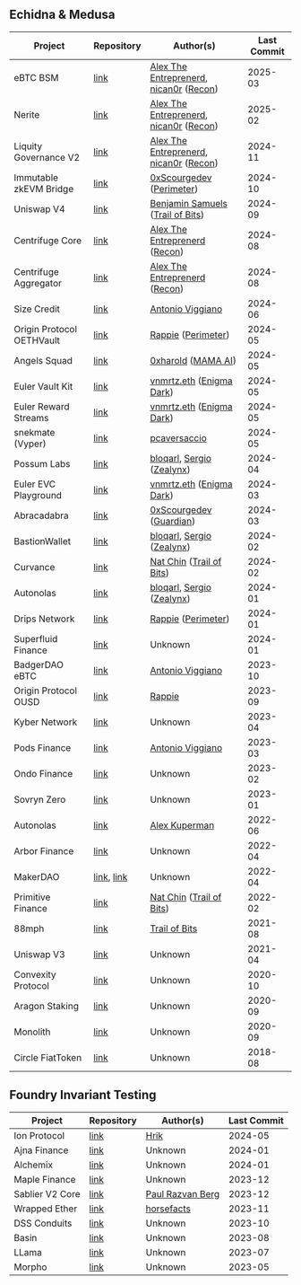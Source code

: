 ## Echidna & Medusa
| Project                   | Repository                                                                                                                                           | Author(s)                                                                                                              | Last Commit |
| ------------------------- | ---------------------------------------------------------------------------------------------------------------------------------------------------- | ---------------------------------------------------------------------------------------------------------------------- | ----------- |
| eBTC BSM    | [link](https://github.com/ebtc-protocol/ebtc-bsm/tree/main/test/recon-core)                                                          | [Alex The Entreprenerd](https://x.com/GalloDaSballo), [nican0r](https://x.com/nican0r) ([Recon](https://x.com/getreconxyz))                                   | 2025-03     |
| Nerite    | [link](https://github.com/Recon-Fuzz/nerite/tree/invariant-testing/contracts/test/recon)                                                           | [Alex The Entreprenerd](https://x.com/GalloDaSballo), [nican0r](https://x.com/nican0r) ([Recon](https://x.com/getreconxyz))                                   | 2025-02     |
| Liquity Governance V2    | [link](https://github.com/liquity/V2-gov/tree/main/test/recon)                                                           | [Alex The Entreprenerd](https://x.com/GalloDaSballo), [nican0r](https://x.com/nican0r) ([Recon](https://x.com/getreconxyz))                                   | 2024-11     |
| Immutable zkEVM Bridge    | [link](https://github.com/perimetersec/zkevm-bridge-contracts-fuzz/tree/main/test/fuzzing)                                                           | [0xScourgedev](https://x.com/0xScourgedev) ([Perimeter](https://x.com/perimeter_sec))                                  | 2024-10     |
| Uniswap V4                | [link](https://github.com/trailofbits/v4-core/tree/add-stateful-properties/test/trailofbits)                                                         | [Benjamin Samuels](https://x.com/thebensams) ([Trail of Bits](https://x.com/trailofbits))                              | 2024-09     |
| Centrifuge Core           | [link](https://github.com/centrifuge/liquidity-pools/tree/main/test/recon-core)                                                                      | [Alex The Entreprenerd](https://x.com/GalloDaSballo) ([Recon](https://x.com/getreconxyz))                              | 2024-08     |
| Centrifuge Aggregator     | [link](https://github.com/centrifuge/liquidity-pools/tree/main/test/recon-aggregator)                                                                | [Alex The Entreprenerd](https://x.com/GalloDaSballo) ([Recon](https://x.com/getreconxyz))                              | 2024-08     |
| Size Credit               | [link](https://github.com/SizeCredit/size-solidity/tree/main/test/invariants)                                                                        | [Antonio Viggiano](https://x.com/agfviggiano)                                                                          | 2024-06     |
| Origin Protocol OETHVault | [link](https://github.com/perimetersec/origin-oeth-fuzzing)                                                                                          | [Rappie](https://x.com/rappie_eth) ([Perimeter](https://x.com/perimeter_sec))                                          | 2024-05     |
| Angels Squad              | [link](https://github.com/xluckydegen/launchpad-contracts/tree/main/contracts/echidna)                                                               | [0xharold](https://x.com/haraslub) ([MAMA AI](https://themama.ai))                                                     | 2024-05     |
| Euler Vault Kit           | [link](https://github.com/euler-xyz/euler-vault-kit/tree/master/test/invariants)                                                                     | [vnmrtz.eth](https://x.com/vn_martinez_) ([Enigma Dark](https://x.com/EnigmadarkLabs))                                 | 2024-05     |
| Euler Reward Streams      | [link](https://github.com/euler-xyz/reward-streams/tree/master/test/invariants)                                                                      | [vnmrtz.eth](https://x.com/vn_martinez_) ([Enigma Dark](https://x.com/EnigmadarkLabs))                                 | 2024-05     |
| snekmate (Vyper)          | [link](https://github.com/pcaversaccio/snekmate/tree/modules/test/tokens/echidna)                                                                    | [pcaversaccio](https://x.com/pcaversaccio)                                                                             | 2024-05     |
| Possum Labs               | [link](https://github.com/ZealynxSecurity/Possum-Labs?tab=readme-ov-file#echidna)                                                                    | [bloqarl](https://x.com/TheBlockChainer), [Sergio](https://x.com/Seecoalba) ([Zealynx](https://x.com/ZealynxSecurity)) | 2024-04     |
| Euler EVC Playground      | [link](https://github.com/euler-xyz/evc-playground/tree/master/test/invariants)                                                                      | [vnmrtz.eth](https://x.com/vn_martinez_) ([Enigma Dark](https://x.com/EnigmadarkLabs))                                 | 2024-03     |
| Abracadabra               | [link](https://github.com/Abracadabra-money/abracadabra-money-contracts/tree/0e717e73662b840bb77eba196bd86d405decb154/test/fuzzing)                  | [0xScourgedev](https://x.com/0xScourgedev) ([Guardian](https://x.com/GuardianAudits))                                  | 2024-03     |
| BastionWallet             | [link](https://github.com/ZealynxSecurity/BastionWallet/tree/main/src/echidna)                                                                       | [bloqarl](https://x.com/TheBlockChainer), [Sergio](https://x.com/Seecoalba) ([Zealynx](https://x.com/ZealynxSecurity)) | 2024-02     |
| Curvance                  | [link](https://github.com/curvance/Curvance-CantinaCompetition/tree/develop/tests/fuzzing)                                                           | [Nat Chin](https://x.com/0xicingdeath) ([Trail of Bits](https://x.com/trailofbits))                                    | 2024-02     |
| Autonolas                 | [link](https://github.com/ZealynxSecurity/Autonolas/tree/master/src/Echidna)                                                                         | [bloqarl](https://x.com/TheBlockChainer), [Sergio](https://x.com/Seecoalba) ([Zealynx](https://x.com/ZealynxSecurity)) | 2024-01     |
| Drips Network             | [link](https://github.com/perimetersec/drips-fuzzing)                                                                                                | [Rappie](https://x.com/rappie_eth) ([Perimeter](https://x.com/perimeter_sec))                                          | 2024-01     |
| Superfluid Finance        | [link](https://github.com/superfluid-finance/protocol-monorepo/tree/dev/packages/hot-fuzz)                                                           | Unknown                                                                                                                | 2024-01     |
| BadgerDAO eBTC            | [link](https://github.com/ebtc-protocol/ebtc/tree/main/packages/contracts/contracts/TestContracts/invariants)                                        | [Antonio Viggiano](https://x.com/agfviggiano)                                                                          | 2023-10     |
| Origin Protocol OUSD<br>  | [link](https://github.com/OriginProtocol/origin-dollar/tree/master/contracts/contracts/echidna)                                                      | [Rappie](https://x.com/rappie_eth)                                                                                     | 2023-09     |
| Kyber Network             | [link](https://github.com/KyberNetwork/ks-elastic-sc/tree/main/contracts/echidna)                                                                    | Unknown                                                                                                                | 2023-04     |
| Pods Finance              | [link](https://github.com/pods-finance/yield-contracts/tree/main/test/invariants)                                                                    | [Antonio Viggiano](https://x.com/agfviggiano)                                                                          | 2023-03     |
| Ondo Finance              | [link](https://github.com/ondoprotocol/tokenized-funds/tree/main/contracts/echidna)                                                                  | Unknown                                                                                                                | 2023-02     |
| Sovryn Zero               | [link](https://github.com/DistributedCollective/zero/tree/main/packages/contracts/contracts/TestContracts)                                           | Unknown                                                                                                                | 2023-01     |
| Autonolas                 | [link](https://github.com/valory-xyz/autonolas-governance/tree/main/audits/internal/analysis/fuzzing/VotingEscrow)                                   | [Alex Kuperman](https://x.com/kupermind)                                                                               | 2022-06     |
| Arbor Finance             | [link](https://github.com/alwaysbegrowing/arbor-contracts/tree/main/contracts/echidna)                                                               | Unknown                                                                                                                | 2022-04     |
| MakerDAO                  | [link](https://github.com/makerdao/dss-vest/tree/master/echidna), [link](https://github.com/makerdao/optimism-dai-bridge/tree/master/contracts/test) | Unknown                                                                                                                | 2022-04     |
| Primitive Finance         | [link](https://github.com/primitivefinance/rmm-core/tree/main/contracts/crytic)                                                                      | [Nat Chin](https://x.com/0xicingdeath) ([Trail of Bits](https://x.com/trailofbits))                                    | 2022-02     |
| 88mph                     | [link](https://github.com/88mphapp/88mph-contracts/tree/v3/contracts/echidna)                                                                        | [Trail of Bits](https://x.com/trailofbits)                                                                             | 2021-08     |
| Uniswap V3                | [link](https://github.com/Uniswap/v3-core/tree/main/contracts/test)                                                                                  | Unknown                                                                                                                | 2021-04     |
| Convexity Protocol        | [link](https://github.com/opynfinance/ConvexityProtocol/tree/dev/contracts/echidna)                                                                  | Unknown                                                                                                                | 2020-10     |
| Aragon Staking            | [link](https://github.com/aragon/staking/tree/82bf54a3e11ec4e50d470d66048a2dd3154f940b/packages/protocol/contracts/test/lib)                         | Unknown                                                                                                                | 2020-09     |
| Monolith                  | [link](https://github.com/tokencard/contracts/tree/master/tools/echidna)                                                                             | Unknown                                                                                                                | 2020-09     |
| Circle FiatToken          | [link](https://github.com/circlefin/stablecoin-evm/tree/master/echidna_tests)                                                                        | Unknown                                                                                                                | 2018-08     |

## Foundry Invariant Testing
| Project         | Repository                                                                                    | Author(s)                                         | Last Commit |
| --------------- | --------------------------------------------------------------------------------------------- | ------------------------------------------------- | ----------- |
| Ion Protocol    | [link](https://github.com/Ion-Protocol/ion-protocol/tree/master/test/invariant/IonPool)       | [Hrik](https://x.com/HrikBho)                     | 2024-05     |
| Ajna Finance    | [link](https://github.com/ajna-finance/ajna-core/tree/master/tests/forge/invariants)          | Unknown                                           | 2024-01     |
| Alchemix        | [link](https://github.com/alchemix-finance/v2-foundry/tree/master/src/test)                   | Unknown                                           | 2024-01     |
| Maple Finance   | [link](https://github.com/maple-labs/maple-core-v2/tree/main/tests/invariants)                | Unknown                                           | 2023-12     |
| Sablier V2 Core | [link](https://github.com/sablier-labs/v2-core/tree/main/test/invariant)                      | [Paul Razvan Berg](https://x.com/PaulRBerg) | 2023-12     |
| Wrapped Ether   | [link](https://github.com/horsefacts/weth-invariant-testing/tree/main)                        | [horsefacts](https://x.com/eth_call)        | 2023-11     |
| DSS Conduits    | [link](https://github.com/makerdao/dss-conduits/tree/master/test/arranger-conduit/invariants) | Unknown                                           | 2023-10     |
| Basin           | [link](https://github.com/BeanstalkFarms/Basin/tree/master/test/invariant)                    | Unknown                                           | 2023-08     |
| LLama           | [link](https://github.com/llamaxyz/llama/tree/main/test/invariants)                           | Unknown                                           | 2023-07     |
| Morpho          | [link](https://github.com/morpho-org/morpho-data-structures/tree/main/test)                   | Unknown                                           | 2023-05     |
